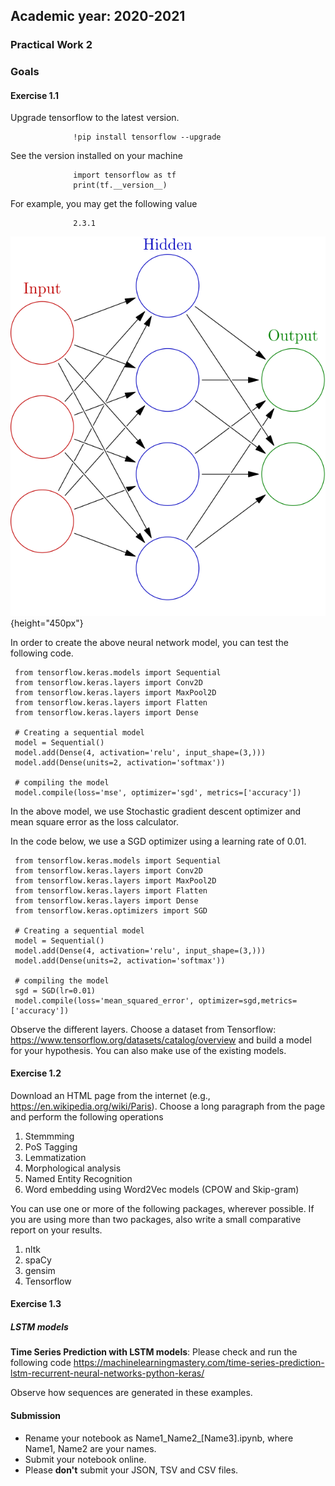 Academic year: 2020-2021
----------------

### Practical Work 2


### Goals

#### Exercise 1.1

Upgrade tensorflow to the latest version.

```
              !pip install tensorflow --upgrade              
```

See the version installed on your machine

```
              import tensorflow as tf
              print(tf.__version__)              
```

For example, you may get the following value

```
              2.3.1             
```

![Artificial neural networks](Colored_neural_network.svg){height="450px"}

In order to create the above neural network model, you can test the
following code.

```
 from tensorflow.keras.models import Sequential
 from tensorflow.keras.layers import Conv2D
 from tensorflow.keras.layers import MaxPool2D
 from tensorflow.keras.layers import Flatten
 from tensorflow.keras.layers import Dense
 
 # Creating a sequential model
 model = Sequential()
 model.add(Dense(4, activation='relu', input_shape=(3,)))
 model.add(Dense(units=2, activation='softmax'))

 # compiling the model
 model.compile(loss='mse', optimizer='sgd', metrics=['accuracy'])
```

In the above model, we use Stochastic gradient descent optimizer and
mean square error as the loss calculator.

In the code below, we use a SGD optimizer using a learning rate of 0.01.

```
 from tensorflow.keras.models import Sequential
 from tensorflow.keras.layers import Conv2D
 from tensorflow.keras.layers import MaxPool2D
 from tensorflow.keras.layers import Flatten
 from tensorflow.keras.layers import Dense
 from tensorflow.keras.optimizers import SGD

 # Creating a sequential model
 model = Sequential() 
 model.add(Dense(4, activation='relu', input_shape=(3,)))
 model.add(Dense(units=2, activation='softmax'))

 # compiling the model
 sgd = SGD(lr=0.01)
 model.compile(loss='mean_squared_error', optimizer=sgd,metrics=['accuracy'])
```

Observe the different layers. Choose a dataset from Tensorflow:
<https://www.tensorflow.org/datasets/catalog/overview> and build a model
for your hypothesis. You can also make use of the existing models.

#### Exercise 1.2

Download an HTML page from the internet (e.g.,
<https://en.wikipedia.org/wiki/Paris>). Choose a long paragraph from the
page and perform the following operations

1.  Stemmming
2.  PoS Tagging
3.  Lemmatization
4.  Morphological analysis
5.  Named Entity Recognition
6.  Word embedding using Word2Vec models (CPOW and Skip-gram)

You can use one or more of the following packages, wherever possible. If
you are using more than two packages, also write a small comparative
report on your results.

1.  nltk
2.  spaCy
3.  gensim
4.  Tensorflow

#### Exercise 1.3

##### LSTM models

**Time Series Prediction with LSTM models**: Please check and run the
following code
<https://machinelearningmastery.com/time-series-prediction-lstm-recurrent-neural-networks-python-keras/>

Observe how sequences are generated in these examples.

#### Submission

-   Rename your notebook as Name1\_Name2\_\[Name3\].ipynb, where Name1,
    Name2 are your names.
-   Submit your notebook online.
-   Please **don\'t** submit your JSON, TSV and CSV files.

